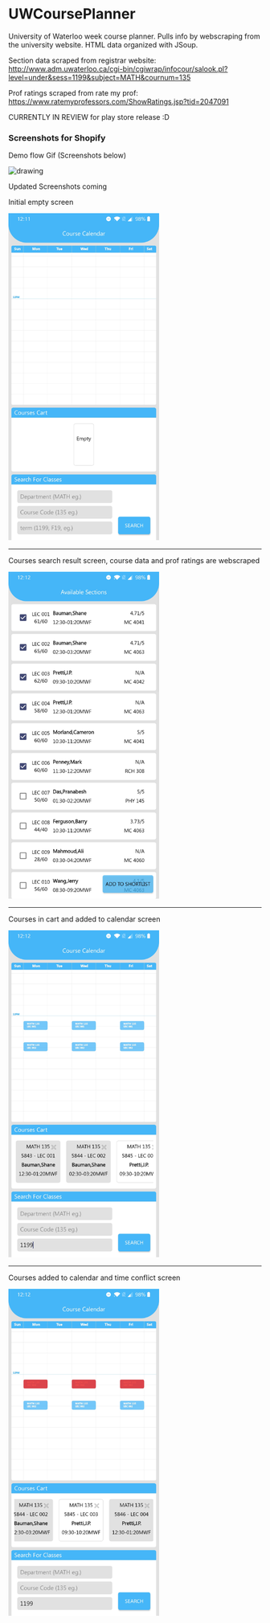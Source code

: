 # UWCoursePlanner

University of Waterloo week course planner. Pulls info by webscraping from the university website. HTML data organized with JSoup.

Section data scraped from registrar website: http://www.adm.uwaterloo.ca/cgi-bin/cgiwrap/infocour/salook.pl?level=under&sess=1199&subject=MATH&cournum=135

Prof ratings scraped from rate my prof: https://www.ratemyprofessors.com/ShowRatings.jsp?tid=2047091

CURRENTLY IN REVIEW for play store release :D

### Screenshots for Shopify 

Demo flow Gif (Screenshots below)

<img src="demo.gif" alt="drawing" width="300"/>

Updated Screenshots coming

Initial empty screen

<img src="img1.jpg" alt="drawing" width="300"/>

---
Courses search result screen, course data and prof ratings are webscraped

<img src="img2.jpg" alt="drawing" width="300"/>

---
Courses in cart and added to calendar screen

<img src="img3.jpg" alt="drawing" width="300"/>

---
Courses added to calendar and time conflict screen

<img src="img4.jpg" alt="drawing" width="300"/>
